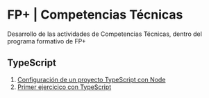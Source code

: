 # FP+ | Competencias Técnicas

Desarrollo de las actividades de Competencias Técnicas, dentro del programa formativo de FP+
## TypeScript

1. [Configuración de un proyecto TypeScript con Node](wiki/TypeScript_clase1.md)
2. [Primer ejercicico con TypeScript](wiki/TypeScript_Clase2.md)
